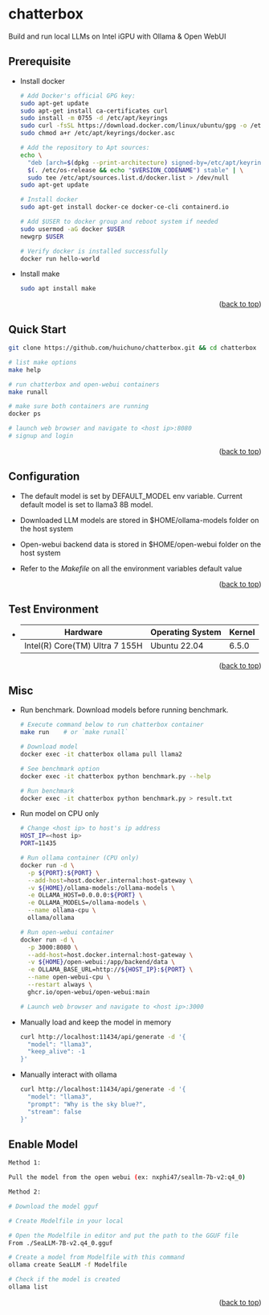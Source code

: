 <a name="readme-top"></a>

# chatterbox

Build and run local LLMs on Intel iGPU with Ollama & Open WebUI

## Prerequisite

  * Install docker

    ```sh
    # Add Docker's official GPG key:
    sudo apt-get update
    sudo apt-get install ca-certificates curl
    sudo install -m 0755 -d /etc/apt/keyrings
    sudo curl -fsSL https://download.docker.com/linux/ubuntu/gpg -o /etc/apt/keyrings/docker.asc
    sudo chmod a+r /etc/apt/keyrings/docker.asc

    # Add the repository to Apt sources:
    echo \
      "deb [arch=$(dpkg --print-architecture) signed-by=/etc/apt/keyrings/docker.asc] https://download.docker.com/linux/ubuntu \
      $(. /etc/os-release && echo "$VERSION_CODENAME") stable" | \
      sudo tee /etc/apt/sources.list.d/docker.list > /dev/null
    sudo apt-get update

    # Install docker
    sudo apt-get install docker-ce docker-ce-cli containerd.io

    # Add $USER to docker group and reboot system if needed
    sudo usermod -aG docker $USER
    newgrp $USER

    # Verify docker is installed successfully
    docker run hello-world
    ```

  * Install make

    ```sh
    sudo apt install make
    ```

<p align="right">(<a href="#readme-top">back to top</a>)</p>


## Quick Start

  ```sh
  git clone https://github.com/huichuno/chatterbox.git && cd chatterbox

  # list make options
  make help

  # run chatterbox and open-webui containers 
  make runall

  # make sure both containers are running
  docker ps

  # launch web browser and navigate to <host ip>:8080
  # signup and login

  ```

<p align="right">(<a href="#readme-top">back to top</a>)</p>


## Configuration

* The default model is set by DEFAULT_MODEL env variable. Current default model is set to llama3 8B model.

* Downloaded LLM models are stored in $HOME/ollama-models folder on the host system

* Open-webui backend data is stored in $HOME/open-webui folder on the host system

* Refer to the *Makefile* on all the environment variables default value

<p align="right">(<a href="#readme-top">back to top</a>)</p>


## Test Environment

  * | Hardware                       | Operating System | Kernel |
    | ---                            | ---              | ---    |
    | Intel(R) Core(TM) Ultra 7 155H | Ubuntu 22.04     | 6.5.0  |

<p align="right">(<a href="#readme-top">back to top</a>)</p>


## Misc

* Run benchmark. Download models before running benchmark.
  ```sh
  # Execute command below to run chatterbox container
  make run    # or `make runall`

  # Download model
  docker exec -it chatterbox ollama pull llama2

  # See benchmark option
  docker exec -it chatterbox python benchmark.py --help

  # Run benchmark
  docker exec -it chatterbox python benchmark.py > result.txt

  ```

* Run model on CPU only
  ```sh
  # Change <host ip> to host's ip address
  HOST_IP=<host ip>
  PORT=11435

  # Run ollama container (CPU only)
  docker run -d \
    -p ${PORT}:${PORT} \
    --add-host=host.docker.internal:host-gateway \
    -v ${HOME}/ollama-models:/ollama-models \
    -e OLLAMA_HOST=0.0.0.0:${PORT} \
    -e OLLAMA_MODELS=/ollama-models \
    --name ollama-cpu \
    ollama/ollama

  # Run open-webui container
  docker run -d \
    -p 3000:8080 \
    --add-host=host.docker.internal:host-gateway \
    -v ${HOME}/open-webui:/app/backend/data \
    -e OLLAMA_BASE_URL=http://${HOST_IP}:${PORT} \
    --name open-webui-cpu \
    --restart always \
    ghcr.io/open-webui/open-webui:main

  # Launch web browser and navigate to <host ip>:3000

  ```

* Manually load and keep the model in memory
  ```sh
  curl http://localhost:11434/api/generate -d '{
    "model": "llama3",
    "keep_alive": -1
  }'

  ```

* Manually interact with ollama
  ```sh
  curl http://localhost:11434/api/generate -d '{
    "model": "llama3",
    "prompt": "Why is the sky blue?",
    "stream": false
  }'

  ```
## Enable Model

  ```sh
  Method 1:

  Pull the model from the open webui (ex: nxphi47/seallm-7b-v2:q4_0)

  Method 2: 

  # Download the model gguf 

  # Create Modelfile in your local

  # Open the Modelfile in editor and put the path to the GGUF file
  From ./SeaLLM-7B-v2.q4_0.gguf

  # Create a model from Modelfile with this command
  ollama create SeaLLM -f Modelfile
  
  # Check if the model is created
  ollama list

  ```
<p align="right">(<a href="#readme-top">back to top</a>)</p>
